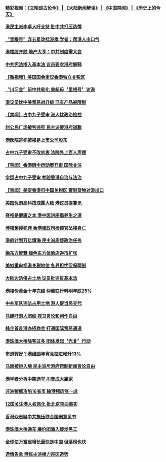 #### 精彩视频：[《文昭谈古论今》](https://github.com/gfw-breaker/wenzhao/blob/master/README.md?t=11250331) | [《大陆新闻解读》](https://github.com/gfw-breaker/ntdtv-comedy/blob/master/README.md?t=11250331) | [《中国禁闻》](https://github.com/gfw-breaker/ntdtv-news/blob/master/README.md?t=11250331) | [《历史上的今天》](https://github.com/gfw-breaker/today-in-history/blob/master/README.md?t=11250331) 

#### [港民主派李卓人吁支持 批中共打压选情](../pages/news205/a1400566.md?t=11250331) 

#### [〝里根号〞弃五星改挂港旗 学者：帮港人出口气](../pages/news205/a1400563.md?t=11250331) 

#### [港楼股齐跌 地产大亨：中共制度需大变](../pages/news205/a1400522.md?t=11250331) 

#### [中共宪法掺入基本法 议员要求港府解释](../pages/news205/a1400428.md?t=11250331) 

#### [【微视频】美国国会审议香港独立关税区](../pages/news205/a1400276.md?t=11250331) 

#### [〝川习会〞前中共软化 美航母〝里根号〞访港](../pages/news205/a1400272.md?t=11250331) 

#### [港议员忧中美贸易战升级 已有产品被限制](../pages/news205/a1400277.md?t=11250331) 

#### [【禁闻】占中九子受审 港人忧政治检控](../pages/news205/a1400130.md?t=11250331) 

#### [封公民广场被判违宪 民主派要港府道歉](../pages/news205/a1400129.md?t=11250331) 

#### [港医院逃犯被揭是上市公司股东](../pages/news205/a1400103.md?t=11250331) 

#### [占中九子受审不改初衷 法院外上百人声援](../pages/news205/a1399956.md?t=11250331) 

#### [【禁闻】香港雨伞运动案开审 国际关注](../pages/news205/a1399991.md?t=11250331) 

#### [伞运占中九子受审 考验香港自治与法治](../pages/news205/a1399973.md?t=11250331) 

#### [【禁闻】美促香港归中国关税区 管制货物对港出口](../pages/news205/a1399861.md?t=11250331) 

#### [美国忧港高科技洩露大陆 港议员提警讯](../pages/news205/a1399858.md?t=11250331) 

#### [脊椎是健康之本 港中医讲座倡养生之道](../pages/news205/a1399855.md?t=11250331) 

#### [涉猥亵侵犯罪 香港律政司检控官坠楼身亡](../pages/news205/a1399724.md?t=11250331) 

#### [港府计划万亿填海 民主派质疑政治任务](../pages/news205/a1399639.md?t=11250331) 

#### [融东方智慧 绿色东方体验店逆市扩张](../pages/news205/a1399611.md?t=11250331) 

#### [美拟重审视港关税地位 各界担忧促保两制](../pages/news205/a1399503.md?t=11250331) 

#### [大陆边防侵占土地 议员批违反基本法](../pages/news205/a1399365.md?t=11250331) 

#### [港楼价黄金十年完结 仲量联行料明年跌25%](../pages/news205/a1399337.md?t=11250331) 

#### [中共军队违法占用土地 港人促当局交代](../pages/news205/a1399200.md?t=11250331) 

#### [马建吁港人团结 捍卫言论和创作自由](../pages/news205/a1399160.md?t=11250331) 

#### [韩企首赴港办招商会 打通国际贸易通道](../pages/news205/a1399063.md?t=11250331) 

#### [港珠澳大桥陆客过多 团体发起〝光复〞行动](../pages/news205/a1398947.md?t=11250331) 

#### [市道转好？港维园年宵竞投进帐升13%](../pages/news205/a1398859.md?t=11250331) 

#### [马凯被拒入境 民主派斥港府箝制新闻言论自由](../pages/news205/a1398738.md?t=11250331) 

#### [港学者分析中期选举 川普成大赢家](../pages/news205/a1398594.md?t=11250331) 

#### [非洲猪瘟攻陷16省市 输港猪肉涨一成](../pages/news205/a1398584.md?t=11250331) 

#### [12国关注港人权恶化 批北京歪曲事实](../pages/news205/a1398457.md?t=11250331) 

#### [香港众志疑中共施压联合国删意见书](../pages/news205/a1398312.md?t=11250331) 

#### [港珠澳大桥通车 廉价团涌入疑涉黑工](../pages/news205/a1398166.md?t=11250331) 

#### [全球亿万富翁增长最快是中国 但落榜也快](../pages/news205/a1398045.md?t=11250331) 

#### [选情告急 港民主派接力巡区造势](../pages/news205/a1398043.md?t=11250331) 

